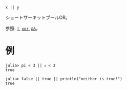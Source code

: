 ```
x || y
```

ショートサーキットブールOR。

参照: [`|`](@ref), [`xor`](@ref), [`&&`](@ref)。

# 例

```jldoctest
julia> pi < 3 || ℯ < 3
true

julia> false || true || println("neither is true!")
true
```
